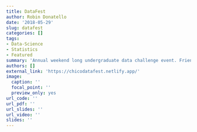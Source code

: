 ```yaml
---
title: DataFest
author: Robin Donatello
date: '2018-05-29'
slug: datafest
categories: []
tags:
- Data-Science
- Statistics
- Featured
summary: 'Annual weekend long undergraduate data challenge event. Friendly competition with food, fun and prizes.'
authors: []
external_link: 'https://chicodatafest.netlify.app/'
image:
  caption: ''
  focal_point: ''
  preview_only: yes
url_code: ''
url_pdf: ''
url_slides: ''
url_video: ''
slides: ''
---
```



